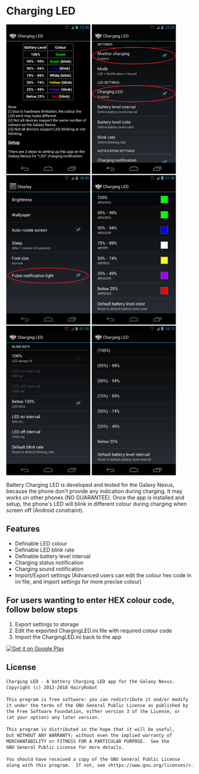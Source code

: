 Charging LED
============

<img src="images/ChargingLED1.png" height="400" alt="Screenshot"/> <img src="images/ChargingLED2.png" height="400" alt="Screenshot"/> <img src="images/ChargingLED3.png" height="400" alt="Screenshot"/> <img src="images/ChargingLED4.png" height="400" alt="Screenshot"/> <img src="images/ChargingLED5.png" height="400" alt="Screenshot"/> <img src="images/ChargingLED6.png" height="400" alt="Screenshot"/>

Battery Charging LED is developed and tested for the Galaxy Nexus, because the phone don't provide any indication during charging. It may works on other phones (NO GUARANTEE).
Once the app is installed and setup, the phone's LED will blink in different colour during charging when screen off (Android constraint).

Features
--------
 - Definable LED colour
 - Definable LED blink rate
 - Definable battery level interval
 - Charging status notification
 - Charging sound notification
 - Import/Export settings (Advanced users can edit the colour hex code in ini file, and import settings for more precise colour)

For users wanting to enter HEX colour code, follow below steps
--------------------------------------------------------------
 1. Export settings to storage
 1. Edit the exported ChargingLED.ini file with required colour code
 1. Import the ChargingLED.ini back to the app

<a href="https://play.google.com/store/apps/details?id=hk.ChargingLED">
  <img alt="Get it on Google Play" height="60" src="https://play.google.com/intl/en_us/badges/images/generic/en-play-badge.png"/>
</a>


License
-------
```
Charging LED - A battery Charging LED app for the Galaxy Nexus.
Copyright (c) 2012-2018 HairyRobot

This program is free software: you can redistribute it and/or modify
it under the terms of the GNU General Public License as published by
the Free Software Foundation, either version 3 of the License, or
(at your option) any later version.

This program is distributed in the hope that it will be useful,
but WITHOUT ANY WARRANTY; without even the implied warranty of
MERCHANTABILITY or FITNESS FOR A PARTICULAR PURPOSE.  See the
GNU General Public License for more details.

You should have received a copy of the GNU General Public License
along with this program.  If not, see <https://www.gnu.org/licenses/>.
```
